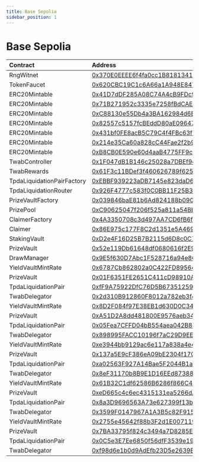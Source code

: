 ```yaml
---
title: Base Sepolia
sidebar_position: 1
---
```


# Base Sepolia

| Contract | Address |
| :--- | :--- |
| RngWitnet | [0x370E0EEEE6f4fa0cc1B818134186Cee6BcE4801d](https://sepolia.basescan.org/address/0x370E0EEEE6f4fa0cc1B818134186Cee6BcE4801d) |
| TokenFaucet | [0x620CBC19C1c6A66a1A948E84794a708d158Db00A](https://sepolia.basescan.org/address/0x620CBC19C1c6A66a1A948E84794a708d158Db00A) |
| ERC20Mintable | [0x41D7dDF285A08C74A4cB9FDc979C703B10c30ab1](https://sepolia.basescan.org/address/0x41D7dDF285A08C74A4cB9FDc979C703B10c30ab1) |
| ERC20Mintable | [0x71B271952c3335e7258fBdCAE5CD3a57E76b5b51](https://sepolia.basescan.org/address/0x71B271952c3335e7258fBdCAE5CD3a57E76b5b51) |
| ERC20Mintable | [0xC88130e55Db4a3BA162984d6EFE4fF982BC0E227](https://sepolia.basescan.org/address/0xC88130e55Db4a3BA162984d6EFE4fF982BC0E227) |
| ERC20Mintable | [0x82557c5157fcBEddD80aE09647Ec018a0083a638](https://sepolia.basescan.org/address/0x82557c5157fcBEddD80aE09647Ec018a0083a638) |
| ERC20Mintable | [0x431bf0FE8acB5C79C4f4FBc63f6De0756e928Dd3](https://sepolia.basescan.org/address/0x431bf0FE8acB5C79C4f4FBc63f6De0756e928Dd3) |
| ERC20Mintable | [0x214e35Ca60a828cC44Fae2f2b97D37C116B02229](https://sepolia.basescan.org/address/0x214e35Ca60a828cC44Fae2f2b97D37C116B02229) |
| ERC20Mintable | [0xB8CB0E590e60d4aaB4775FF9c259db4E17c88853](https://sepolia.basescan.org/address/0xB8CB0E590e60d4aaB4775FF9c259db4E17c88853) |
| TwabController | [0x1F047dB1B146c25028a7DBEf9e6467E9835b024f](https://sepolia.basescan.org/address/0x1F047dB1B146c25028a7DBEf9e6467E9835b024f) |
| TwabRewards | [0x61F3c11BDef3f460626789f6252617aA5b011AF1](https://sepolia.basescan.org/address/0x61F3c11BDef3f460626789f6252617aA5b011AF1) |
| TpdaLiquidationPairFactory | [0xEBBF939223aDB7145e823daD6Cee87DB79424b1C](https://sepolia.basescan.org/address/0xEBBF939223aDB7145e823daD6Cee87DB79424b1C) |
| TpdaLiquidationRouter | [0x926F4777c583f0C0BB11F25B3EBB0A32ed3107aA](https://sepolia.basescan.org/address/0x926F4777c583f0C0BB11F25B3EBB0A32ed3107aA) |
| PrizeVaultFactory | [0x039846baE81b6Ad824188b090D6F0F808a9686bA](https://sepolia.basescan.org/address/0x039846baE81b6Ad824188b090D6F0F808a9686bA) |
| PrizePool | [0xC90625047f206f525a811a54BbEc05C23E08B58b](https://sepolia.basescan.org/address/0xC90625047f206f525a811a54BbEc05C23E08B58b) |
| ClaimerFactory | [0x4A3350708c3d497AA7CD6fB6f5eBeE70678f8C01](https://sepolia.basescan.org/address/0x4A3350708c3d497AA7CD6fB6f5eBeE70678f8C01) |
| Claimer | [0x86E975c177F8C2d1351e5A469e01ee86993B45D3](https://sepolia.basescan.org/address/0x86E975c177F8C2d1351e5A469e01ee86993B45D3) |
| StakingVault | [0xD2e4F16D25B7B2115d6D8c0C797eBD4A20d32E7b](https://sepolia.basescan.org/address/0xD2e4F16D25B7B2115d6D8c0C797eBD4A20d32E7b) |
| PrizeVault | [0x52e119Db61648df0680616f2E9Bd59a8B470bF1e](https://sepolia.basescan.org/address/0x52e119Db61648df0680616f2E9Bd59a8B470bF1e) |
| DrawManager | [0x9E5f630D7Abc1F528716a94e86e590199c5F1223](https://sepolia.basescan.org/address/0x9E5f630D7Abc1F528716a94e86e590199c5F1223) |
| YieldVaultMintRate | [0x6787Cb862802a0C422FD89564f5e7b6403347451](https://sepolia.basescan.org/address/0x6787Cb862802a0C422FD89564f5e7b6403347451) |
| PrizeVault | [0x01F6351FE2651C411cD98910AAe2ADEfCD034c59](https://sepolia.basescan.org/address/0x01F6351FE2651C411cD98910AAe2ADEfCD034c59) |
| TpdaLiquidationPair | [0xfF9A75922DfC76D5B6735125994fE8A90C5a39d1](https://sepolia.basescan.org/address/0xfF9A75922DfC76D5B6735125994fE8A90C5a39d1) |
| TwabDelegator | [0x2d310B912860F8012a782eb3f4D2F1Fd23488974](https://sepolia.basescan.org/address/0x2d310B912860F8012a782eb3f4D2F1Fd23488974) |
| YieldVaultMintRate | [0x8D2F084f97E38EB1d630D0C341aC6281E0Dca41C](https://sepolia.basescan.org/address/0x8D2F084f97E38EB1d630D0C341aC6281E0Dca41C) |
| PrizeVault | [0xA51D2A8dd481800E9576aeb341340411b2B28679](https://sepolia.basescan.org/address/0xA51D2A8dd481800E9576aeb341340411b2B28679) |
| TpdaLiquidationPair | [0x05Fea7CFFD04bB554aea042B8ea6E08a8A5dC2F3](https://sepolia.basescan.org/address/0x05Fea7CFFD04bB554aea042B8ea6E08a8A5dC2F3) |
| TwabDelegator | [0x898995FACC10196f7aC29D9EE1CFA52ce71150bF](https://sepolia.basescan.org/address/0x898995FACC10196f7aC29D9EE1CFA52ce71150bF) |
| YieldVaultMintRate | [0xe3944bb9129ac6e117a838a4e4b3A97c80b389ED](https://sepolia.basescan.org/address/0xe3944bb9129ac6e117a838a4e4b3A97c80b389ED) |
| PrizeVault | [0x137a5E9cF386eA09bE2304f17052613609D24660](https://sepolia.basescan.org/address/0x137a5E9cF386eA09bE2304f17052613609D24660) |
| TpdaLiquidationPair | [0xa02563F927A14Bae5F2044B1a63Dd90E944619AE](https://sepolia.basescan.org/address/0xa02563F927A14Bae5F2044B1a63Dd90E944619AE) |
| TwabDelegator | [0x8eF31170b8B9E1D16EEd8738851cbeee6a1D6E5c](https://sepolia.basescan.org/address/0x8eF31170b8B9E1D16EEd8738851cbeee6a1D6E5c) |
| YieldVaultMintRate | [0x61B32C1df62586B6286f866C465bD5aE0b6020dB](https://sepolia.basescan.org/address/0x61B32C1df62586B6286f866C465bD5aE0b6020dB) |
| PrizeVault | [0xeD665c4c6ec4315131ea5266dA4c3Be4694D0615](https://sepolia.basescan.org/address/0xeD665c4c6ec4315131ea5266dA4c3Be4694D0615) |
| TpdaLiquidationPair | [0x8a3D9696563A73e627399f13b9a3998B904A3685](https://sepolia.basescan.org/address/0x8a3D9696563A73e627399f13b9a3998B904A3685) |
| TwabDelegator | [0x3599F0147967A1A3B5c82F9158440005f077f4A4](https://sepolia.basescan.org/address/0x3599F0147967A1A3B5c82F9158440005f077f4A4) |
| YieldVaultMintRate | [0x2755e45642f88b3F2d1E007119d29914CE8D1A99](https://sepolia.basescan.org/address/0x2755e45642f88b3F2d1E007119d29914CE8D1A99) |
| PrizeVault | [0x7BA33795f824c3494a7D8285E7cc20b83A7d7dBa](https://sepolia.basescan.org/address/0x7BA33795f824c3494a7D8285E7cc20b83A7d7dBa) |
| TpdaLiquidationPair | [0x0C5e3E7Ee6850f56dfF3539e19f5998dd65D91bF](https://sepolia.basescan.org/address/0x0C5e3E7Ee6850f56dfF3539e19f5998dd65D91bF) |
| TwabDelegator | [0xf98d6e1b0d9AdEfb23D5e2639E5692eBc3C1A882](https://sepolia.basescan.org/address/0xf98d6e1b0d9AdEfb23D5e2639E5692eBc3C1A882) |

